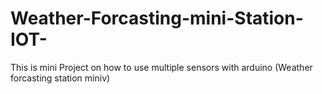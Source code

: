 # Weather-Forcasting-mini-Station-IOT-
This is mini Project on how to use multiple sensors with arduino (Weather forcasting station miniv) 
